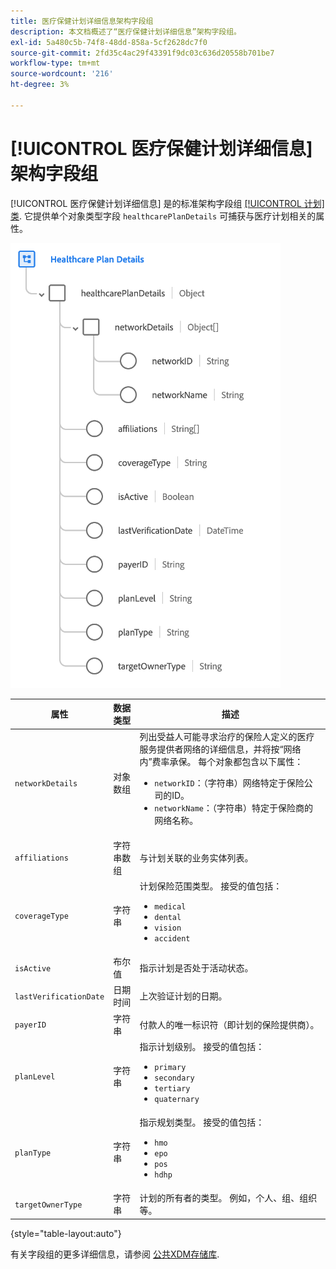 ```yaml
---
title: 医疗保健计划详细信息架构字段组
description: 本文档概述了“医疗保健计划详细信息”架构字段组。
exl-id: 5a480c5b-74f8-48dd-858a-5cf2628dc7f0
source-git-commit: 2fd35c4ac29f43391f9dc03c636d20558b701be7
workflow-type: tm+mt
source-wordcount: '216'
ht-degree: 3%

---
```


# [!UICONTROL 医疗保健计划详细信息] 架构字段组

[!UICONTROL 医疗保健计划详细信息] 是的标准架构字段组 [[!UICONTROL 计划] 类](../../classes/plan.md). 它提供单个对象类型字段 `healthcarePlanDetails` 可捕获与医疗计划相关的属性。

![](../../images/field-groups/plan/healthcare-plan-details.png)

| 属性 | 数据类型 | 描述 |
| --- | --- | --- |
| `networkDetails` | 对象数组 | 列出受益人可能寻求治疗的保险人定义的医疗服务提供者网络的详细信息，并将按“网络内”费率承保。 每个对象都包含以下属性： <ul><li>`networkID`：（字符串）网络特定于保险公司的ID。</li><li>`networkName`：（字符串）特定于保险商的网络名称。</li></ul> |
| `affiliations` | 字符串数组 | 与计划关联的业务实体列表。 |
| `coverageType` | 字符串 | 计划保险范围类型。 接受的值包括：<ul><li>`medical`</li><li>`dental`</li><li>`vision`</li><li>`accident`</li></ul> |
| `isActive` | 布尔值 | 指示计划是否处于活动状态。 |
| `lastVerificationDate` | 日期时间 | 上次验证计划的日期。 |
| `payerID` | 字符串 | 付款人的唯一标识符（即计划的保险提供商）。 |
| `planLevel` | 字符串 | 指示计划级别。 接受的值包括：<ul><li>`primary`</li><li>`secondary`</li><li>`tertiary`</li><li>`quaternary`</li></ul> |
| `planType` | 字符串 | 指示规划类型。 接受的值包括：<ul><li>`hmo`</li><li>`epo`</li><li>`pos`</li><li>`hdhp`</li></ul> |
| `targetOwnerType` | 字符串 | 计划的所有者的类型。 例如，个人、组、组织等。 |

{style="table-layout:auto"}

有关字段组的更多详细信息，请参阅 [公共XDM存储库](https://github.com/adobe/xdm/blob/master/docs/reference/fieldgroups/plan/healthcare-plan-details.schema.json).
